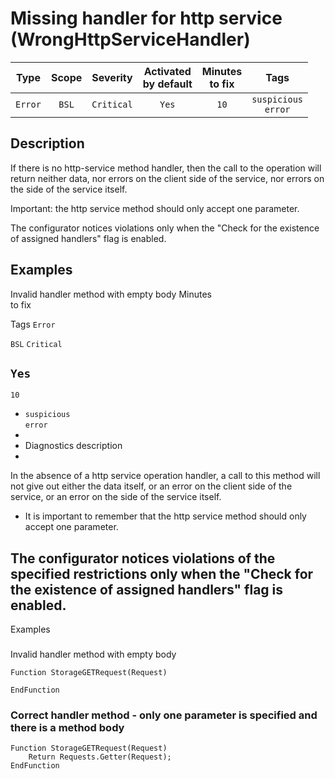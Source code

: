 # Missing handler for http service (WrongHttpServiceHandler)

|   Type    |    Scope    |  Severity   |    Activated<br>by default    |    Minutes<br>to fix    |             Tags              |
|:--------:|:-----------------------------:|:-----------:|:------------------------------:|:-----------------------------------:|:-----------------------------:|
| `Error` |             `BSL`             | `Critical` |              `Yes`              |                `10`                 |    `suspicious`<br>`error`    |

<!-- Блоки выше заполняются автоматически, не трогать -->
## Description
<!-- Описание диагностики заполняется вручную. Необходимо понятным языком описать смысл и схему работу -->
If there is no http-service method handler, then the call to the operation will return neither data, nor errors on the client side of the service, nor errors on the side of the service itself.

Important: the http service method should only accept one parameter.

The configurator notices violations only when the "Check for the existence of assigned handlers" flag is enabled.

## Examples
<!-- В данном разделе приводятся примеры, на которые диагностика срабатывает, а также можно привести пример, как можно исправить ситуацию -->
Invalid handler method with empty body
Minutes<br> to fix

Tags
`Error`

`BSL`
`Critical`

## `Yes`
`10`

* `suspicious`<br>`error`
* <!-- Блоки выше заполняются автоматически, не трогать -->
* Diagnostics description
* <!-- Описание диагностики заполняется вручную. Необходимо понятным языком описать смысл и схему работу -->
In the absence of a http service operation handler, a call to this method will not give out either the data itself, or an error on the client side of the service, or an error on the side of the service itself.
* It is important to remember that the http service method should only accept one parameter.

## The configurator notices violations of the specified restrictions only when the "Check for the existence of assigned handlers" flag is enabled.

Examples
### <!-- В данном разделе приводятся примеры, на которые диагностика срабатывает, а также можно привести пример, как можно исправить ситуацию -->
Invalid handler method with empty body

```bsl
Function StorageGETRequest(Request)

EndFunction
```

### Correct handler method - only one parameter is specified and there is a method body

```bsl
Function StorageGETRequest(Request)
    Return Requests.Getter(Request);
EndFunction
```
